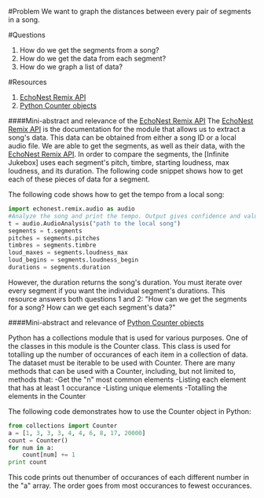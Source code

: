#Problem
We want to graph the distances between every pair of segments in a song.

#Questions
1. How do we get the segments from a song?
2. How do we get the data from each segment?
3. How do we graph a list of data?

#Resources
1. [EchoNest Remix API]
2. [Python Counter objects]

####Mini-abstract and relevance of the [EchoNest Remix API]
 The [EchoNest Remix API] is the documentation for the module that allows us to extract a song's data.  This data can be obtained from either a song ID or a local audio file.  We are able to get the segments, as well as their data, with the [EchoNest Remix API].  In order to compare the segments, the [Infinite Jukebox] uses each segment's pitch, timbre, starting loudness, max loudness, and its duration.  The following code snippet shows how to get each of these pieces of data for a segment.
 
 The following code shows how to get the tempo from a local song:
 ```python
 import echonest.remix.audio as audio
 #Analyze the song and print the tempo. Output gives confidence and value.
 t = audio.AudioAnalysis("path to the local song")
 segments = t.segments
 pitches = segments.pitches
 timbres = segments.timbre
 loud_maxes = segments.loudness_max
 loud_begins = segments.loudness_begin
 durations = segments.duration
 ```
 However, the duration returns the song's duration.  You must iterate over 
 every segment if you want the individual segment's durations.  This resource
 answers both questions 1 and 2:  "How can we get the segments for a song?  How can 
 we get each segment's data?"
 
 
####Mini-abstract and relevance of [Python Counter objects]

Python has a collections module that is used for various purposes.  One of
the classes in this module is the Counter class.  This class is used for
totalling up the number of occurances of each item in a collection of data.
The dataset must be iterable to be used with Counter.  There are many methods
that can be used with a Counter, including, but not limited to, methods that:
-Get the "n" most common elements
-Listing each element that has at least 1 occurance
-Listing unique elements
-Totalling the elements in the Counter
 
The following code demonstrates how to use the Counter object in Python:
 
 ```python
 from collections import Counter
 a = [1, 3, 3, 3, 4, 4, 6, 8, 17, 20000]
 count = Counter()
 for num in a:
     count[num] += 1
 print count
 ```
 This code prints out thenumber of occurances of each different number
 in the "a" array.  The order goes from most occurances to fewest occurances.
 
 [EchoNest Remix API]: http://echonest.github.io/remix/apidocs/
 [Python Counter objects]: https://docs.python.org/3/library/collections.html#counter-objects
